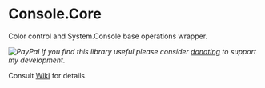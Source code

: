 # Console.Core
Color control and System.Console base operations wrapper.

*![PayPal](https://github.com/ObscureWare/Console.Commands/blob/master/doc/pp64.png) If you find this library useful please consider [donating](https://www.paypal.me/SebastianGruchacz) to support my development.*

Consult [Wiki](https://github.com/ObscureWare/Console.Core/wiki) for details.
